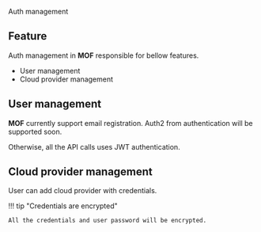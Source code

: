 Auth management

## Feature
Auth management in **MOF** responsible for bellow features.

- User management
- Cloud provider management

## User management
**MOF** currently support email registration. Auth2 from authentication will be supported soon.

Otherwise, all the API calls uses JWT authentication.

## Cloud provider management
User can add cloud provider with credentials. 

!!! tip "Credentials are encrypted"

    All the credentials and user password will be encrypted.